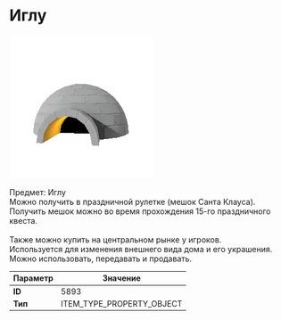 # Иглу

![Item Image](../img/5893.webp?raw=true)

Предмет: Иглу<br>Можно получить в праздничной рулетке (мешок Санта Клауса).<br>Получить мешок можно во время прохождения 15-го праздничного квеста.<br><br>Также можно купить на центральном рынке у игроков.<br>Используется для изменения внешнего вида дома и его украшения.<br>Можно использовать, передавать и продавать.


| Параметр | Значение |
|----------|----------|
| **ID** | 5893 |
| **Тип** | ITEM_TYPE_PROPERTY_OBJECT |

